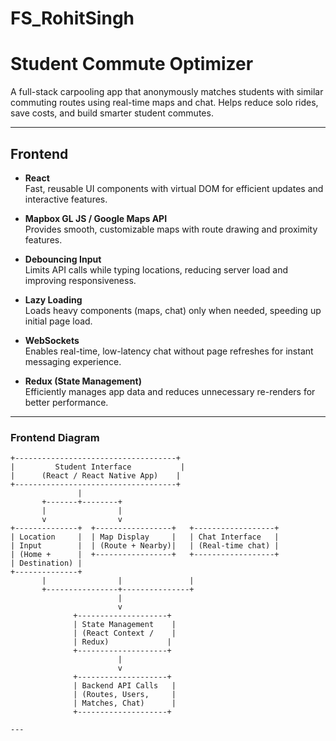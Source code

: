 # FS_RohitSingh  
# Student Commute Optimizer  
A full-stack carpooling app that anonymously matches students with similar commuting routes using real-time maps and chat. Helps reduce solo rides, save costs, and build smarter student commutes.

---

## Frontend

- **React**  
  Fast, reusable UI components with virtual DOM for efficient updates and interactive features.

- **Mapbox GL JS / Google Maps API**  
  Provides smooth, customizable maps with route drawing and proximity features.

- **Debouncing Input**  
  Limits API calls while typing locations, reducing server load and improving responsiveness.

- **Lazy Loading**  
  Loads heavy components (maps, chat) only when needed, speeding up initial page load.

- **WebSockets**  
  Enables real-time, low-latency chat without page refreshes for instant messaging experience.

- **Redux (State Management)**  
  Efficiently manages app data and reduces unnecessary re-renders for better performance.

---

### Frontend Diagram

```plaintext
+------------------------------------+
|         Student Interface           |
|      (React / React Native App)    |
+------------------------------------+
               |
       +-------+--------+
       |                |
       v                v
+--------------+  +-----------------+   +------------------+
| Location     |  | Map Display     |   | Chat Interface   |
| Input        |  | (Route + Nearby)|   | (Real-time chat) |
| (Home +      |  +-----------------+   +------------------+
| Destination) |          
+--------------+
       |                |               |
       +----------------+---------------+
                        |
                        v
              +--------------------+
              | State Management    |
              | (React Context /    |
              | Redux)             |
              +--------------------+
                        |
                        v
              +--------------------+
              | Backend API Calls   |
              | (Routes, Users,     |
              | Matches, Chat)      |
              +--------------------+

---


